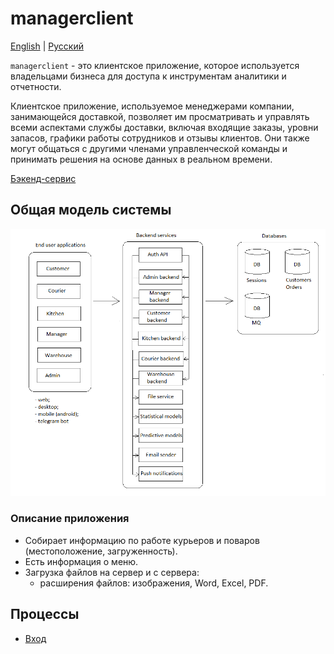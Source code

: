 # managerclient

[English](managerclient.md) | [Русский](managerclient.ru.md)

`managerclient` - это клиентское приложение, которое используется владельцами бизнеса для доступа к инструментам аналитики и отчетности.

Клиентское приложение, используемое менеджерами компании, занимающейся доставкой, позволяет им просматривать и управлять всеми аспектами службы доставки, включая входящие заказы, уровни запасов, графики работы сотрудников и отзывы клиентов.
Они также могут общаться с другими членами управленческой команды и принимать решения на основе данных в реальном времени.

[Бэкенд-сервис](../backend/managerbackend.ru.md)

## Общая модель системы

![system_overall](../img/system_overall.png)

### Описание приложения

- Собирает информацию по работе курьеров и поваров (местоположение, загруженность).
- Есть информация о меню.
- Загрузка файлов на сервер и с сервера: 
    - расширения файлов: изображения, Word, Excel, PDF.

## Процессы 

- [Вход](../processes/auth/signin.ru.md)
